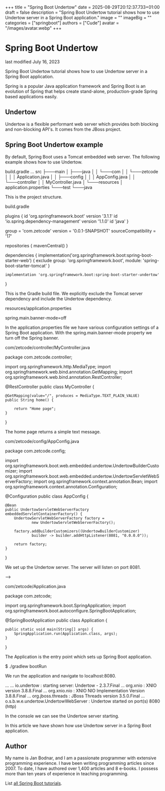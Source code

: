 +++
title = "Spring Boot Undertow"
date = 2025-08-29T20:12:37.733+01:00
draft = false
description = "Spring Boot Undertow tutorial shows how to use Undertow server in a Spring Boot application."
image = ""
imageBig = ""
categories = ["springboot"]
authors = ["Cude"]
avatar = "/images/avatar.webp"
+++

# Spring Boot Undertow

last modified July 16, 2023

Spring Boot Undertow tutorial shows how to use Undertow server in a Spring Boot
application.

Spring is a popular Java application framework and Spring Boot
is an evolution of Spring that helps create stand-alone, production-grade Spring
based applications easily.

## Undertow

Undertow is a flexible performant web server which provides both blocking and
non-blocking API's. It comes from the JBoss project.

## Spring Boot Undertow example

By default, Spring Boot uses a Tomcat embedded web server. The following example
shows how to use Undertow.

build.gradle
...
src
├───main
│   ├───java
│   │   └───com
│   │       └───zetcode
│   │           │   Application.java
│   │           ├───config
│   │           │       AppConfig.java
│   │           └───controller
│   │                   MyController.java
│   └───resources
│           application.properties
└───test
    └───java

This is the project structure.

build.gradle
  

plugins {
    id 'org.springframework.boot' version '3.1.1'
    id 'io.spring.dependency-management' version '1.1.0'
    id 'java'
}

group = 'com.zetcode'
version = '0.0.1-SNAPSHOT'
sourceCompatibility = '17'

repositories {
    mavenCentral()
}

dependencies {
    implementation('org.springframework.boot:spring-boot-starter-web') {
        exclude group: 'org.springframework.boot', module: 'spring-boot-starter-tomcat'
    }

    implementation 'org.springframework.boot:spring-boot-starter-undertow'
}

This is the Gradle build file. We explicitly exclude the Tomcat server
dependency and include the Undertow dependency.

resources/application.properties
  

spring.main.banner-mode=off

In the application.properties file we have various configuration
settings of a Spring Boot application. With the spring.main.banner-mode
property we turn off the Spring banner. 

com/zetcode/controller/MyController.java
  

package com.zetcode.controller;

import org.springframework.http.MediaType;
import org.springframework.web.bind.annotation.GetMapping;
import org.springframework.web.bind.annotation.RestController;

@RestController
public class MyController {

    @GetMapping(value="/", produces = MediaType.TEXT_PLAIN_VALUE)
    public String home() {

        return "Home page";
    }
}

The home page returns a simple text message.

com/zetcode/config/AppConfig.java
  

package com.zetcode.config;

import org.springframework.boot.web.embedded.undertow.UndertowBuilderCustomizer;
import org.springframework.boot.web.embedded.undertow.UndertowServletWebServerFactory;
import org.springframework.context.annotation.Bean;
import org.springframework.context.annotation.Configuration;

@Configuration
public class AppConfig {

    @Bean
    public UndertowServletWebServerFactory embeddedServletContainerFactory() {
        UndertowServletWebServerFactory factory =
                new UndertowServletWebServerFactory();

        factory.addBuilderCustomizers((UndertowBuilderCustomizer)
                builder -> builder.addHttpListener(8081, "0.0.0.0"));

        return factory;
    }
}

We set up the Undertow server. The server will listen on port 8081.

 -->

com/zetcode/Application.java
  

package com.zetcode;

import org.springframework.boot.SpringApplication;
import org.springframework.boot.autoconfigure.SpringBootApplication;

@SpringBootApplication
public class Application  {

    public static void main(String[] args) {
        SpringApplication.run(Application.class, args);
    }
}

The Application is the entry point which sets up Spring Boot
application. 

$ ./gradlew bootRun

We run the application and navigate to localhost:8080.

...
... io.undertow                              : starting server: Undertow - 2.3.7.Final
... org.xnio                                 : XNIO version 3.8.8.Final
... org.xnio.nio                             : XNIO NIO Implementation Version 3.8.8.Final
... org.jboss.threads                        : JBoss Threads version 3.5.0.Final
... o.s.b.w.e.undertow.UndertowWebServer     : Undertow started on port(s) 8080 (http)

In the console we can see the Undertow server starting.

In this article we have shown how use Undertow server in a Spring Boot
application.

## Author

My name is Jan Bodnar, and I am a passionate programmer with extensive
programming experience. I have been writing programming articles since 2007.
To date, I have authored over 1,400 articles and 8 e-books. I possess more
than ten years of experience in teaching programming.

List [all Spring Boot tutorials](/springboot/).